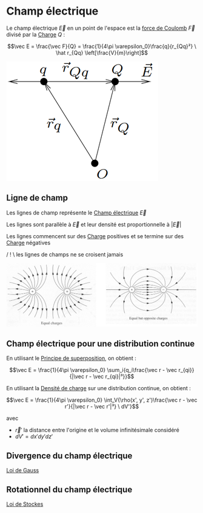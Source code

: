 # Champ électrique

Le champ électrique $\vec E$ en un point de l'espace est la [force de Coulomb](Loi%20de%20Coulomb.md) $\vec F$ divisé par la [Charge](Charge.md) $Q$ :

$$\vec E = \frac{\vec F}{Q} = \frac{1}{4\pi \varepsilon_0}\frac{q}{r_{Qq}²} \ \hat r_{Qq} \left[\frac{V}{m}\right]$$

![](attachments/Pasted%20image%2020230712141801.png)

## Ligne de champ

Les lignes de champ représente le [Champ électrique](Champ%20électrique.md) $\vec E$

Les lignes sont parallèle à $\vec E$ et leur densité est proportionnelle à $|\vec E|$

Les lignes commencent sur des [Charge](Charge.md) positives et se termine sur des [Charge](Charge.md) négatives

/ ! \ les lignes de champs ne se croisent jamais

![](attachments/Pasted%20image%2020230712145840.png)

## Champ électrique pour une distribution continue

En utilisant le [Principe de superposition](Principe%20de%20superposition.md), on obtient :

$$\vec E = \frac{1}{4\pi \varepsilon_0} \sum_i{q_i\frac{\vec r - \vec r_{qi}}{|\vec r - \vec r_{qi}|³}}$$

En utilisant la [Densité de charge](Densité%20de%20charge.md) sur une distribution continue, on obtient :

$$\vec E = \frac{1}{4\pi \varepsilon_0} \int_V{\rho(x', y', z')\frac{\vec r - \vec r'}{|\vec r - \vec r'|³} \ dV'}$$

avec
- $\vec r'$ la distance entre l'origine et le volume infinitésimale considéré
- $dV' = dx'dy'dz'$

## Divergence du champ électrique

[Loi de Gauss](Loi%20de%20Gauss.md)

## Rotationnel du champ électrique

[Loi de Stockes](Loi%20de%20Stockes.md)